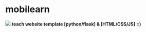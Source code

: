 # mobilearn
<img src="https://s2.uupload.ir/files/inshot_۲۰۲۳۰۳۱۷_۱۵۲۱۲۶۴۳۸_wyyw.jpg"/>
<b>teach website template [python/flask] & [HTML/CSS/JS] =)</b>
